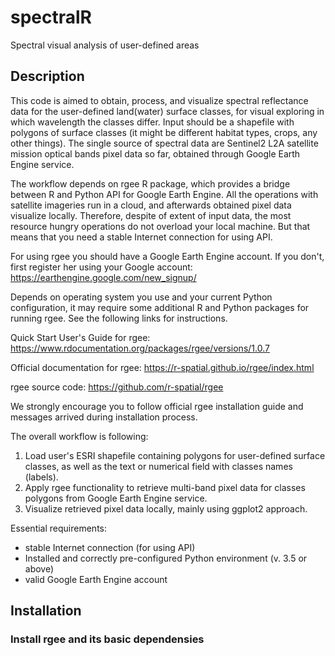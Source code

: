 # spectralR
Spectral visual analysis of user-defined areas

## Description

This code is aimed to obtain, process, and visualize spectral reflectance data for the user-defined land(water) surface classes, for visual exploring in which wavelength the classes differ. Input should be a shapefile with polygons of surface classes (it might be different habitat types, crops, any other things). The single source of spectral data are Sentinel2 L2A satellite mission optical bands pixel data so far, obtained through Google Earth Engine service.

The workflow depends on rgee R package, which provides a bridge between R and Python API for Google Earth Engine. All the operations with satellite imageries run in a cloud, and afterwards obtained pixel data visualize locally. Therefore, despite of extent of input data, the most resource hungry operations do not overload your local machine. But that means that you need a stable Internet connection for using API.

For using rgee you should have a Google Earth Engine account. If you don't, first register her using your Google account: https://earthengine.google.com/new_signup/

Depends on operating system you use and your current Python configuration, it may require some additional R and Python packages for running rgee. See the following links for instructions.

Quick Start User's Guide for rgee: https://www.rdocumentation.org/packages/rgee/versions/1.0.7 

Official documentation for rgee: https://r-spatial.github.io/rgee/index.html 

rgee source code: https://github.com/r-spatial/rgee

We strongly encourage you to follow official rgee installation guide and messages arrived during installation process.

The overall workflow is following:
1. Load user's ESRI shapefile containing polygons for user-defined surface classes, as well as the text or numerical field with classes names (labels).
2. Apply rgee functionality to retrieve multi-band pixel data for classes polygons from Google Earth Engine service.
3. Visualize retrieved pixel data locally, mainly using ggplot2 approach.

Essential requirements:
- stable Internet connection (for using API)
- Installed and correctly pre-configured Python environment (v. 3.5 or above)
- valid Google Earth Engine account

## Installation
### Install rgee and its basic dependensies


